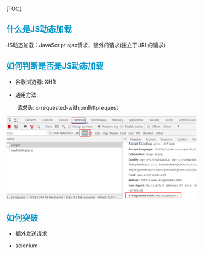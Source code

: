 [TOC]

## <font color="#0099CC">什么是JS动态加载</font>

JS动态加载：JavaScript ajax请求，额外的请求(独立于URL的请求)

## <font color="#0099CC">如何判断是否是JS动态加载</font>

- 谷歌浏览器: XHR

- 通用方法:

  ​	请求头: x-requested-with:xmlhttprequest

![image-20200111171832731](../media/images/image-20200111171832731.png)

## <font color="#0099CC">如何突破</font>

- 额外发送请求

- selenium


